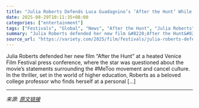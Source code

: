 ```yaml
---
title: "Julia Roberts Defends Luca Guadagnino’s ‘After the Hunt’ While Fielding Questions About #MeToo in Venice: ‘We’re Kind of Losing the Art of Conversation in Humanity Right Now’"
date: 2025-08-29T10:11:35+08:00
categories: ["entertainment"]
tags: ["Festivals", "Global", "News", "After the Hunt", "Julia Roberts", "Venice Film Festival"]
summary: "Julia Roberts defended her new film &#8220;After the Hunt&#8221; at a heated Venice Film Festival press conference, where the star was questioned about the movie&#8217;s statements surrounding the #Me"
source_url: "https://variety.com/2025/film/festivals/julia-roberts-defends-after-the-hunt-metoo-questions-venice-1236501774/"
---
```


Julia Roberts defended her new film &#8220;After the Hunt&#8221; at a heated Venice Film Festival press conference, where the star was questioned about the movie&#8217;s statements surrounding the #MeToo movement and cancel culture. In the thriller, set in the world of higher education, Roberts as a beloved college professor who finds herself at a personal [&#8230;]

---

*来源: [原文链接](https://variety.com/2025/film/festivals/julia-roberts-defends-after-the-hunt-metoo-questions-venice-1236501774/)*
